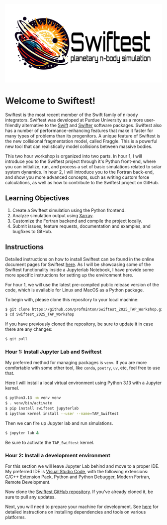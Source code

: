 ![Swiftest logo](_images/swiftest_social_preview.svg)

# Welcome to Swiftest!
Swiftest is the most recent member of the Swift family of n-body integrators. Swiftest was developed at Purdue University as a more user-friendly alternative to the [Swift](https://www2.boulder.swri.edu/~hal/swift.html) and [Swifter](https://www2.boulder.swri.edu/swifter/) software packages. Swiftest also has a number of performance-enhancing features that make it faster for many types of problems than its progenitors. A unique feature of Swiftest is the new collisional fragmentation model, called Fraggle. This is a powerful new tool that can realistically model collisions between massive bodies. 

This two hour workshop is organized into two parts. In hour 1, I will introduce you to the Swiftest project through it's Python front-end, where you can initialize, run, and process a set of basic simulations related to solar system dynamics. In hour 2, I will introduce you to the Fortran back-end, and show you more advanced concepts, such as writing custom force calculations, as well as how to contribute to the Swiftest project on GitHub.

## Learning Objectives
1. Create a Swiftest simulation using the Python frontend. 
2. Analyze simulation output using [Xarray](https://docs.xarray.dev/en/stable/index.html).
3. Customize the Fortran backend and compile the project locally.
4. Submit issues, feature requests, documentation and examples, and bugfixes to GitHub. 


## Instructions
Detailed instructions on how to install Swiftest can be found in the online document pages for Swiftest [here](https://swiftest.readthedocs.io/en/latest/getting-started-guide/index.html). As I will be showcasing some of the Swiftest functionality inside a Jupyterlab Notebook, I have provide some more specific instructions for setting up the environment here.

For hour 1, we will use the latest pre-compiled public release version of the code, which is available for Linux and MacOS as a Python package.  

To begin with, please clone this repository to your local machine:

```bash
$ git clone https://github.com/profminton/Swiftest_2025_TAP_Workshop.git
$ cd Swiftest_2025_TAP_Workshop
```

If you have previously cloned the repository, be sure to update it in case there are any changes:

```bash
$ git pull
```

### Hour 1: Install Jupyter Lab and Swiftest
My preferred method for managing packages is `venv`. If you are more comfortable with some other tool, like `conda`, `poetry`, `uv`, etc, feel free to use that. 

Here I will install a local virtual environment using Python 3.13 with a Jupyter kernel.

```bash
$ python3.13 -m venv venv
$ . venv/bin/activate
$ pip install swiftest jupyterlab
$ ipython kernel install --user --name=TAP_Swiftest
```

Then we can fire up Jupyter lab and run simulations.

```bash
$ jupyter lab &
```

Be sure to activate the `TAP_Swiftest` kernel.

### Hour 2: Install a development environment
For this section we will leave Jupyter Lab behind and move to a proper IDE. My preferred IDE is [Visual Studio Code](https://code.visualstudio.com/download), with the following extensions: C/C++ Extension Pack, Python and Python Debugger, Modern Fortran, Remote Development.

Now clone the [Swiftest GitHub repository](https://github.com/MintonGroup/swiftest). If you've already cloned it, be sure to pull any updates.

Next, you will need to prepare your machine for development. See [here](https://swiftest.readthedocs.io/en/latest/getting-started-guide/index.html#required-dependencies) for detailed instructions on installing dependencies and tools on various platforms.

